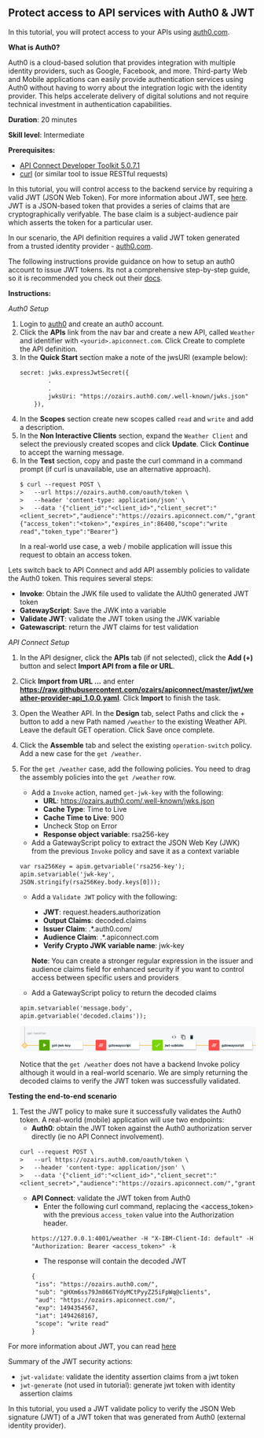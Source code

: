 ## Protect access to API services with Auth0 & JWT

In this tutorial, you will protect access to your APIs using [auth0.com](https://auth0.com).

**What is Auth0?**

Auth0 is a cloud-based solution that provides integration with multiple identity providers, such as Google, Facebook, and more. Third-party Web and Mobile applications can easily provide authentication services using Auth0 without having to worry about the integration logic with the identity provider. This helps accelerate delivery of digital solutions and not require technical investment in authentication capabilities.

**Duration**: 20 minutes

**Skill level**: Intermediate

**Prerequisites:** 
* [API Connect Developer Toolkit 5.0.7.1](https://www.ibm.com/support/knowledgecenter/SSMNED_5.0.0/com.ibm.apic.toolkit.doc/tapim_cli_install.html)
* [curl](https://curl.haxx.se/) (or similar tool to issue RESTful requests)

In this tutorial, you will control access to the backend service by requiring a valid JWT (JSON Web Token). For more information about JWT, see [here](https://jwt.io). JWT is a JSON-based token that provides a series of claims that are cryptographically verifyable. The base claim is a subject-audience pair which asserts the token for a particular user.

In our scenario, the API definition requires a valid JWT token generated from a trusted identity provider - [auth0.com](https://auth0.com). 

The following instructions provide guidance on how to setup an auth0 account to issue JWT tokens. Its not a comprehensive step-by-step guide, so it is recommended you check out their [docs](https://auth0.com/docs).

**Instructions:** 

*Auth0 Setup*

1. Login to [auth0](https://www.auth0.com) and create an auth0 account.
2. Click the **APIs** link from the nav bar and create a new API, called `Weather` and identifier with `<yourid>.apiconnect.com`. Click Create to complete the API definition.
3. In the **Quick Start** section make a note of the jwsURI (example below):
	```
	secret: jwks.expressJwtSecret({
			.
			.
			jwksUri: "https://ozairs.auth0.com/.well-known/jwks.json"
		}),
	```
4. In the **Scopes** section create new scopes called `read` and `write` and add a description.
5. In the **Non Interactive Clients** section, expand the `Weather Client` and select the previously created scopes and click **Update**. Click **Continue** to accept the warning message.
6. In the **Test** section, copy and paste the curl command in a command prompt (if curl is unavailable, use an alternative approach).
	```
	$ curl --request POST \
	>   --url https://ozairs.auth0.com/oauth/token \
	>   --header 'content-type: application/json' \
	>   --data '{"client_id":"<client_id>","client_secret":"<client_secret>","audience":"https://ozairs.apiconnect.com/","grant_type":"client_credentials"}'
	{"access_token":"<token>","expires_in":86400,"scope":"write read","token_type":"Bearer"}
	```
	In a real-world use case, a web / mobile application will issue this request to obtain an access token.

Lets switch back to API Connect and add API assembly policies to validate the Auth0 token. This requires several steps:
* **Invoke**: Obtain the JWK file used to validate the AUth0 generated JWT token
* **GatewayScript**: Save the JWK into a variable
* **Validate JWT**: validate the JWT token using the JWK variable
* **Gatewascript**: return the JWT claims for test validation  

*API Connect Setup*

1. In the API designer, click the **APIs** tab (if not selected), click the **Add (+)** button and select **Import API from a file or URL**.
2. Click **Import from URL ...** and enter **https://raw.githubusercontent.com/ozairs/apiconnect/master/jwt/weather-provider-api_1.0.0.yaml**. Click **Import** to finish the task.
4. Open the Weather API. In the **Design** tab, select Paths and click the + button to add a new Path named `/weather` to the existing Weather API. Leave the default GET operation. Click Save once complete.
5. Click the **Assemble** tab and select the existing  `operation-switch` policy. Add a new case for the `get /weather`.
6. For the `get /weather` case, add the following policies. You need to drag the assembly policies into the `get /weather` row.
	* Add a `Invoke` action, named `get-jwk-key` with the following:
    	* **URL**: https://ozairs.auth0.com/.well-known/jwks.json
		* **Cache Type**: Time to Live
		* **Cache Time to Live**: 900
		* Uncheck Stop on Error
		* **Response object variable**: rsa256-key
	* Add a GatewayScript policy to extract the JSON Web Key (JWK) from the previous `Invoke` policy and save it as a context variable
	```
	var rsa256Key = apim.getvariable('rsa256-key');
	apim.setvariable('jwk-key', JSON.stringify(rsa256Key.body.keys[0]));
	```
	* Add a `Validate JWT` policy with the following:
		* **JWT**: request.headers.authorization
		* **Output Claims**: decoded.claims
		* **Issuer Claim**: .*\.auth0\.com\/
		* **Audience Claim**: .*\.apiconnect\.com
		* **Verify Crypto JWK variable name**: jwk-key
		
		**Note**: You can create a stronger regular expression in the issuer and audience claims field for enhanced security if you want to control access between specific users and providers

	* Add a GatewayScript policy to return the decoded claims
	```
	apim.setvariable('message.body', apim.getvariable('decoded.claims'));
	```

	![alt](media/jwt-validate.png)

	Notice that the `get /weather` does not have a backend Invoke policy although it would in a real-world scenario. We are simply returning the decoded claims to verify the JWT token was successfully validated.

**Testing the end-to-end scenario**

1. Test the JWT policy to make sure it successfully validates the Auth0 token. A real-world (mobile) application will use two endpoints:
	* **Auth0**: obtain the JWT token against the Auth0 authorization server directly (ie no API Connect involvement).
	```
	curl --request POST \
	>   --url https://ozairs.auth0.com/oauth/token \
	>   --header 'content-type: application/json' \
	>   --data '{"client_id":"<client_id>","client_secret":"<client_secret>","audience":"https://ozairs.apiconnect.com/","grant_type":"client_credentials"}'
	```
	* **API Connect**: validate the JWT token from Auth0
		* Enter the following curl command, replacing the <access_token> with the previous `access_token` value into the Authorization header.
		```
		https://127.0.0.1:4001/weather -H "X-IBM-Client-Id: default" -H "Authorization: Bearer <access_token>" -k
		```
		* The response will contain the decoded JWT
		```
		{
		 "iss": "https://ozairs.auth0.com/",
		 "sub": "gHXm6ss79Jm866TYdyMCtPyyZ25iFpWq@clients",
		 "aud": "https://ozairs.apiconnect.com/",
		 "exp": 1494354567,
		 "iat": 1494268167,
		 "scope": "write read"
		}
		```

For more information about JWT, you can read [here](https://developer.ibm.com/apiconnect/2016/08/16/securing-apis-using-json-web-tokens-jwt-in-api-connect-video-tutorial/)

Summary of the JWT security actions:
 - `jwt-validate`: validate the identity assertion claims from a jwt token
 - `jwt-generate` (not used in tutorial): generate jwt token with identity assertion claims

In this tutorial, you used a JWT validate policy to verify the JSON Web signature (JWT) of a JWT token that was generated from Auth0 (external identity provider).